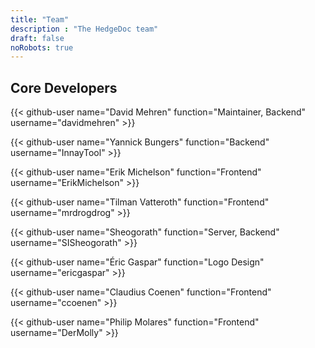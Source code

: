 ```yaml
---
title: "Team"
description : "The HedgeDoc team"
draft: false
noRobots: true
---
```


## Core Developers

<span class="d-flex flex-wrap flex-row py-5">

{{< github-user name="David Mehren" function="Maintainer, Backend" username="davidmehren" >}}

{{< github-user name="Yannick Bungers" function="Backend" username="InnayTool" >}}

{{< github-user name="Erik Michelson" function="Frontend" username="ErikMichelson" >}}

{{< github-user name="Tilman Vatteroth" function="Frontend" username="mrdrogdrog" >}}

{{< github-user name="Sheogorath" function="Server, Backend" username="SISheogorath" >}}

{{< github-user name="Éric Gaspar" function="Logo Design" username="ericgaspar" >}}

{{< github-user name="Claudius Coenen" function="Frontend" username="ccoenen" >}}

{{< github-user name="Philip Molares" function="Frontend" username="DerMolly" >}}

</span>
